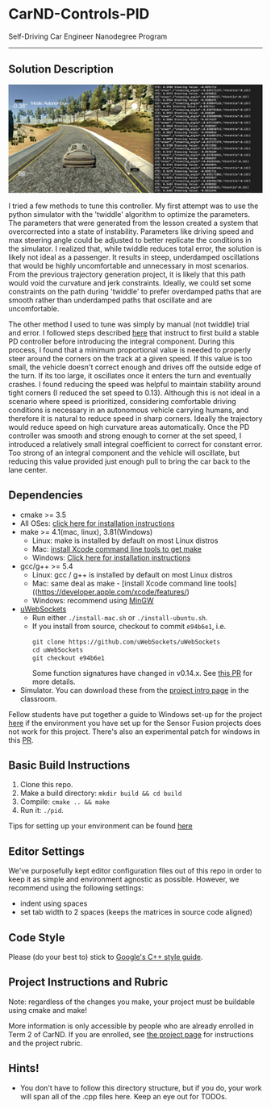 # CarND-Controls-PID
Self-Driving Car Engineer Nanodegree Program

---

## Solution Description
![](screen_shot.png)

I tried a few methods to tune this controller.
My first attempt was to use the python simulator with the 'twiddle' algorithm to optimize the parameters. The parameters that were generated from the lesson created a system that overcorrected into a state of instability. Parameters like driving speed and max steering angle could be adjusted to better replicate the conditions in the simulator. I realized that, while twiddle reduces total error, the solution is likely not ideal as a passenger. It results in steep, underdamped oscillations that would be highly uncomfortable and unnecessary in most scenarios. From the previous trajectory generation project, it is likely that this path would void the curvature and jerk constraints. Ideally, we could set some constraints on the path during 'twiddle' to prefer overdamped paths that are smooth rather than underdamped paths that oscillate and are uncomfortable.


The other method I used to tune was simply by manual (not twiddle) trial and error. I followed steps described [here](https://robotics.stackexchange.com/questions/167/what-are-good-strategies-for-tuning-pid-loops) that instruct to first build a stable PD controller before introducing the integral component. During this process, I found that a minimum proportional value is needed to properly steer around the corners on the track at a given speed. If this value is too small, the vehicle doesn't correct enough and drives off the outside edge of the turn. If its too large, it oscillates once it enters the turn and eventually crashes. I found reducing the speed was helpful to maintain stability around tight corners (I reduced the set speed to 0.13). Although this is not ideal in a scenario where speed is prioritized, considering comfortable driving conditions is necessary in an autonomous vehicle carrying humans, and therefore it is natural to reduce speed in sharp corners. Ideally the trajectory would reduce speed on high curvature areas automatically. Once the PD controller was smooth and strong enough to corner at the set speed, I introduced a relatively small integral coefficient to correct for constant error. Too strong of an integral component and the vehicle will oscillate, but reducing this value provided just enough pull to bring the car back to the lane center.


## Dependencies

* cmake >= 3.5
 * All OSes: [click here for installation instructions](https://cmake.org/install/)
* make >= 4.1(mac, linux), 3.81(Windows)
  * Linux: make is installed by default on most Linux distros
  * Mac: [install Xcode command line tools to get make](https://developer.apple.com/xcode/features/)
  * Windows: [Click here for installation instructions](http://gnuwin32.sourceforge.net/packages/make.htm)
* gcc/g++ >= 5.4
  * Linux: gcc / g++ is installed by default on most Linux distros
  * Mac: same deal as make - [install Xcode command line tools]((https://developer.apple.com/xcode/features/)
  * Windows: recommend using [MinGW](http://www.mingw.org/)
* [uWebSockets](https://github.com/uWebSockets/uWebSockets)
  * Run either `./install-mac.sh` or `./install-ubuntu.sh`.
  * If you install from source, checkout to commit `e94b6e1`, i.e.
    ```
    git clone https://github.com/uWebSockets/uWebSockets
    cd uWebSockets
    git checkout e94b6e1
    ```
    Some function signatures have changed in v0.14.x. See [this PR](https://github.com/udacity/CarND-MPC-Project/pull/3) for more details.
* Simulator. You can download these from the [project intro page](https://github.com/udacity/self-driving-car-sim/releases) in the classroom.

Fellow students have put together a guide to Windows set-up for the project [here](https://s3-us-west-1.amazonaws.com/udacity-selfdrivingcar/files/Kidnapped_Vehicle_Windows_Setup.pdf) if the environment you have set up for the Sensor Fusion projects does not work for this project. There's also an experimental patch for windows in this [PR](https://github.com/udacity/CarND-PID-Control-Project/pull/3).

## Basic Build Instructions

1. Clone this repo.
2. Make a build directory: `mkdir build && cd build`
3. Compile: `cmake .. && make`
4. Run it: `./pid`.

Tips for setting up your environment can be found [here](https://classroom.udacity.com/nanodegrees/nd013/parts/40f38239-66b6-46ec-ae68-03afd8a601c8/modules/0949fca6-b379-42af-a919-ee50aa304e6a/lessons/f758c44c-5e40-4e01-93b5-1a82aa4e044f/concepts/23d376c7-0195-4276-bdf0-e02f1f3c665d)

## Editor Settings

We've purposefully kept editor configuration files out of this repo in order to
keep it as simple and environment agnostic as possible. However, we recommend
using the following settings:

* indent using spaces
* set tab width to 2 spaces (keeps the matrices in source code aligned)

## Code Style

Please (do your best to) stick to [Google's C++ style guide](https://google.github.io/styleguide/cppguide.html).

## Project Instructions and Rubric

Note: regardless of the changes you make, your project must be buildable using
cmake and make!

More information is only accessible by people who are already enrolled in Term 2
of CarND. If you are enrolled, see [the project page](https://classroom.udacity.com/nanodegrees/nd013/parts/40f38239-66b6-46ec-ae68-03afd8a601c8/modules/f1820894-8322-4bb3-81aa-b26b3c6dcbaf/lessons/e8235395-22dd-4b87-88e0-d108c5e5bbf4/concepts/6a4d8d42-6a04-4aa6-b284-1697c0fd6562)
for instructions and the project rubric.

## Hints!

* You don't have to follow this directory structure, but if you do, your work
  will span all of the .cpp files here. Keep an eye out for TODOs.
